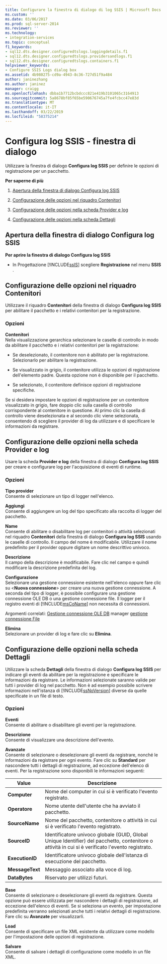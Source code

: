 ```yaml
---
title: Configurare la finestra di dialogo di log SSIS | Microsoft Docs
ms.custom: ''
ms.date: 03/06/2017
ms.prod: sql-server-2014
ms.reviewer: ''
ms.technology:
- integration-services
ms.topic: conceptual
f1_keywords:
- sql12.dts.designer.configuredtslogs.loggingdetails.f1
- sql12.dts.designer.configuredtslogs.providersandlogs.f1
- sql12.dts.designer.configuredtslogs.containers.f1
helpviewer_keywords:
- Configure SSIS Logs dialog box
ms.assetid: 4b980275-cd9a-4943-8c36-727d51f9a484
author: janinezhang
ms.author: janinez
manager: craigg
ms.openlocfilehash: dbba1b7712bcbdccc821e419b3101065c3164913
ms.sourcegitcommit: 5a8678bf85f65be590676745a7fe4fcbcc47e83d
ms.translationtype: MT
ms.contentlocale: it-IT
ms.lasthandoff: 03/22/2019
ms.locfileid: "58375214"
---
```

# <a name="configure-ssis-logs-dialog-box"></a>Configura log SSIS - finestra di dialogo
  Utilizzare la finestra di dialogo **Configura log SSIS** per definire le opzioni di registrazione per un pacchetto.  
  
 **Per saperne di più**  
  
1.  [Apertura della finestra di dialogo Configura log SSIS](#open_dialog)  
  
2.  [Configurazione delle opzioni nel riquadro Contenitori](#container)  
  
3.  [Configurazione delle opzioni nella scheda Provider e log](#provider)  
  
4.  [Configurazione delle opzioni nella scheda Dettagli](#detail)  
  
##  <a name="open_dialog"></a> Apertura della finestra di dialogo Configura log SSIS  
 **Per aprire la finestra di dialogo Configura log SSIS**  
  
-   In Progettazione [!INCLUDE[ssIS](../includes/ssis-md.md)] scegliere **Registrazione** nel menu **SSIS** .  
  
##  <a name="container"></a> Configurazione delle opzioni nel riquadro Contenitori  
 Utilizzare il riquadro **Contenitori** della finestra di dialogo **Configura log SSIS** per abilitare il pacchetto e i relativi contenitori per la registrazione.  
  
### <a name="options"></a>Opzioni  
 **Contenitori**  
 Nella visualizzazione gerarchica selezionare le caselle di controllo in modo da abilitare il pacchetto e i relativi contenitori per la registrazione:  
  
-   Se deselezionato, il contenitore non è abilitato per la registrazione. Selezionarlo per abilitare la registrazione.  
  
-   Se visualizzato in grigio, il contenitore utilizza le opzioni di registrazione dell'elemento padre. Questa opzione non è disponibile per il pacchetto.  
  
-   Se selezionato, il contenitore definisce opzioni di registrazione specifiche.  
  
 Se si desidera impostare le opzioni di registrazione per un contenitore visualizzato in grigio, fare doppio clic sulla casella di controllo corrispondente al contenitore in questione. Al primo clic la casella di controllo viene deselezionata e al secondo clic viene selezionata, consentendo di scegliere il provider di log da utilizzare e di specificare le informazioni da registrare.  
  
##  <a name="provider"></a> Configurazione delle opzioni nella scheda Provider e log  
 Usare la scheda **Provider e log** della finestra di dialogo **Configura log SSIS** per creare e configurare log per l'acquisizione di eventi di runtime.  
  
### <a name="options"></a>Opzioni  
 **Tipo provider**  
 Consente di selezionare un tipo di logger nell'elenco.  
  
 **Aggiungi**  
 Consente di aggiungere un log del tipo specificato alla raccolta di logger del pacchetto.  
  
 **Name**  
 Consente di abilitare o disabilitare log per contenitori o attività selezionati nel riquadro **Contenitori** della finestra di dialogo **Configura log SSIS** usando le caselle di controllo. Il campo del nome è modificabile. Utilizzare il nome predefinito per il provider oppure digitare un nome descrittivo univoco.  
  
 **Descrizione**  
 Il campo della descrizione è modificabile. Fare clic nel campo e quindi modificare la descrizione predefinita del log.  
  
 **Configurazione**  
 Selezionare una gestione connessione esistente nell'elenco oppure fare clic su \<**Nuova connessione**> per creare una nuova gestione connessione. A seconda del tipo di logger, è possibile configurare una gestione connessione OLE DB o una gestione connessione file. Il logger per il registro eventi di [!INCLUDE[msCoName](../includes/msconame-md.md)] non necessita di connessioni.  
  
 Argomenti correlati: [Gestione connessione OLE DB](connection-manager/ole-db-connection-manager.md) manager [gestione connessione File](connection-manager/file-connection-manager.md)  
  
 **Elimina**  
 Selezionare un provider di log e fare clic su **Elimina**.  
  
##  <a name="detail"></a> Configurazione delle opzioni nella scheda Dettagli  
 Utilizzare la scheda **Dettagli** della finestra di dialogo **Configura log SSIS** per indicare gli eventi da abilitare per la registrazione e specificare le informazioni da registrare. Le informazioni selezionate saranno valide per tutti i provider di log nel pacchetto. Non è ad esempio possibile scrivere informazioni nell'istanza di [!INCLUDE[ssNoVersion](../includes/ssnoversion-md.md)] diverse da quelle specificate in un file di testo.  
  
### <a name="options"></a>Opzioni  
 **Eventi**  
 Consente di abilitare o disabilitare gli eventi per la registrazione.  
  
 **Descrizione**  
 Consente di visualizzare una descrizione dell'evento.  
  
 **Avanzate**  
 Consente di selezionare o deselezionare gli eventi da registrare, nonché le informazioni da registrare per ogni evento. Fare clic su **Standard** per nascondere tutti i dettagli di registrazione, ad eccezione dell'elenco di eventi. Per la registrazione sono disponibili le informazioni seguenti:  
  
|Value|Descrizione|  
|-----------|-----------------|  
|**Computer**|Nome del computer in cui si è verificato l'evento registrato.|  
|**Operatore**|Nome utente dell'utente che ha avviato il pacchetto.|  
|**SourceName**|Nome del pacchetto, contenitore o attività in cui si è verificato l'evento registrato.|  
|**SourceID**|Identificatore univoco globale (GUID, Global Unique Identifier) del pacchetto, contenitore o attività in cui si è verificato l'evento registrato.|  
|**ExecutionID**|Identificatore univoco globale dell'istanza di esecuzione del pacchetto.|  
|**MessageText**|Messaggio associato alla voce di log.|  
|**DataBytes**|Riservato per utilizzi futuri.|  
  
 **Base**  
 Consente di selezionare o deselezionare gli eventi da registrare. Questa opzione può essere utilizzata per nascondere i dettagli di registrazione, ad eccezione dell'elenco di eventi. Se si seleziona un evento, per impostazione predefinita verranno selezionati anche tutti i relativi dettagli di registrazione. Fare clic su **Avanzate** per visualizzarli.  
  
 **Load**  
 Consente di specificare un file XML esistente da utilizzare come modello per l'impostazione delle opzioni di registrazione.  
  
 **Salvare**  
 Consente di salvare i dettagli di configurazione come modello in un file XML.  
  
  
